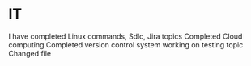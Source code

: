 # IT
I have completed Linux commands, Sdlc, Jira topics
Completed Cloud computing
Completed version control system
working on testing topic
Changed file
